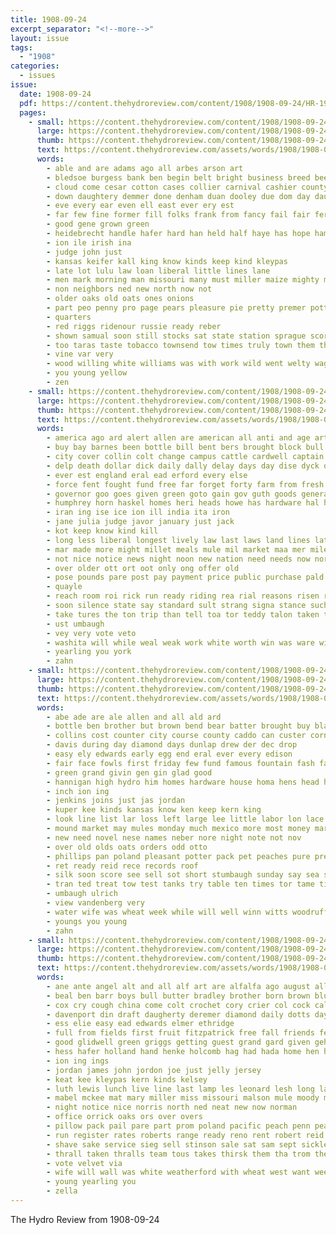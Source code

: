 ```yaml
---
title: 1908-09-24
excerpt_separator: "<!--more-->"
layout: issue
tags:
  - "1908"
categories:
  - issues
issue:
  date: 1908-09-24
  pdf: https://content.thehydroreview.com/content/1908/1908-09-24/HR-1908-09-24.pdf
  pages:
    - small: https://content.thehydroreview.com/content/1908/1908-09-24/small/HR-1908-09-24-01.jpg
      large: https://content.thehydroreview.com/content/1908/1908-09-24/large/HR-1908-09-24-01.jpg
      thumb: https://content.thehydroreview.com/content/1908/1908-09-24/thumbnails/HR-1908-09-24-01.jpg
      text: https://content.thehydroreview.com/assets/words/1908/1908-09-24/HR-1908-09-24-01.txt
      words:
        - able and are adams ago all arbes arson art
        - bledsoe burgess bank ben begin belt bright business breed been brought but bang benefield bolls bros butcher bird black best both beets big boys broom bielby band
        - cloud come cesar cotton cases collier carnival cashier county company credit cora crawford colts came calico corn casey can caddo chara
        - down daughtery demmer done denham duan dooley due dom day daugherty
        - eve every ear even ell east ever ery est
        - far few fine former fill folks frank from fancy fail fair ferguson friday farm fell for fruit farms first front
        - good gene grown green
        - heidebrecht handle hafer hard han held half haye has hope hammer heads had henke hydro hastings hon herd
        - ion ile irish ina
        - judge john just
        - kansas keifer kall king know kinds keep kind kleypas
        - late lot lulu law loan liberal little lines lane
        - men mark morning man missouri many must miller maize mighty mention milo mule moat made more malson much manner mcphearson most music money mcnaught
        - non neighbors ned new north now not
        - older oaks old oats ones onions
        - part peo penny pro page pears pleasure pie pretty premer potter proud peck pack plan people place perfect peppers peer
        - quarters
        - red riggs ridenour russie ready reber
        - shown samual soon still stocks sat state station sprague score see special speltz such small stick say sample smith side shows stuff service states space saunders shape short sweet saturday sharples stock straw share show sues surprise stover set south
        - too taras taste tobacco townsend tow times truly town them thomas tucker the tory take thralls thie than
        - vine var very
        - wood willing white williams was with work wild went welty wage way worth will walls want while wheat
        - you young yellow
        - zen
    - small: https://content.thehydroreview.com/content/1908/1908-09-24/small/HR-1908-09-24-02.jpg
      large: https://content.thehydroreview.com/content/1908/1908-09-24/large/HR-1908-09-24-02.jpg
      thumb: https://content.thehydroreview.com/content/1908/1908-09-24/thumbnails/HR-1908-09-24-02.jpg
      text: https://content.thehydroreview.com/assets/words/1908/1908-09-24/HR-1908-09-24-02.txt
      words:
        - america ago ard alert allen are american all anti and age art amer abe
        - buy bay barnes been bottle bill bent bers brought block bull beat bore beaver bac branch brood bier bailey but bis board bei boast body best
        - city cover collin colt change campus cattle cardwell captain court came choo company call camp comes china clause congress cost col char can course cant college county charles case care cream
        - delp death dollar dick daily dally delay days day dise dyck date dun dent during
        - ever est england eral ead erford every else
        - force fent fought fund free far forget forty farm from fresh fow frost ford fall favor fees fight fed fer for forth fellow famous first friday fam found fulton friends fine
        - governor goo goes given green goto gain gov guth goods general gray grown gan going gist gave good game guthrie gas
        - humphrey horn haskel homes heri heads howe has hardware hal hall heiter hon high homa hay haskell how house hurt horse had hatch hooker hie hanks hydro
        - iran ing ise ice ion ill india ita iron
        - jane julia judge javor january just jack
        - kot keep know kind kill
        - long less liberal longest lively law last laws land lines lately lighten late london lunch let lier lawyer life left les lincoln line lam lapsley lance lilly
        - mar made more might millet meals mule mil market maa mer miles mate men mark mare meats must mor morgan money mille much matter many most man moi
        - not nice notice news night noon new nation need needs now nor norris nota
        - over older ott ort oot only ong offer old
        - pose pounds pare post pay payment price public purchase pald plain por prise present pipe peet people per proper
        - quayle
        - reach room roi rick run ready riding rea rial reasons risen real rates roosevelt rack regular
        - soon silence state say standard sult strang signa stance such sad sale south strong sper ship said short school stock small speech strength shoats states schools special sol sur spring speak supply son scott sufi see silas sori second sit sell sells stan still side stand
        - take tures the ton trip than tell toa tor teddy talon taken thing towns times town torrens team territo tol texas tour tees teen
        - ust umbaugh
        - vey very vote veto
        - washita will while weal weak work white worth win was ware with wagon ward wood weil western way write wil wan weatherford week well words want
        - yearling you york
        - zahn
    - small: https://content.thehydroreview.com/content/1908/1908-09-24/small/HR-1908-09-24-03.jpg
      large: https://content.thehydroreview.com/content/1908/1908-09-24/large/HR-1908-09-24-03.jpg
      thumb: https://content.thehydroreview.com/content/1908/1908-09-24/thumbnails/HR-1908-09-24-03.jpg
      text: https://content.thehydroreview.com/assets/words/1908/1908-09-24/HR-1908-09-24-03.txt
      words:
        - abe ade are ale allen and all ald ard
        - bottle ben brother but brown bend bear batter brought buy black barn bread bird break business been ber bryan bay beal best bollenbach bros brush boyles beat barnes baby
        - collins cost counter city course county caddo can custer corn coats carnival come coup colorado common cream carpenter chas college con cattle curtis cope crawford certain case court cash cant chet
        - davis during day diamond days dunlap drew der dec drop
        - easy ely edwards early egg end eral ever every edison
        - fair face fowls first friday few fund famous fountain fash farm fall fresh flower fine found firm frida from foster farms free for
        - green grand givin gen gin glad good
        - hannigan high hydro him homes hardware house homa hens head hastings her hubert how handle has home hal held
        - inch ion ing
        - jenkins joins just jas jordan
        - kuper kee kinds kansas know ken keep kern king
        - look line list lar loss left large lee little labor lon lace lesperance
        - mound market may mules monday much mexico more most money mares miss many missouri mince made man miles
        - new need novel nese names neber nore night note not nov
        - over old olds oats orders odd otto
        - phillips pan poland pleasant potter pack pet peaches pure prem price por pro pay perl pain person past parra pap people plenty part pies pair per perfect
        - ret ready reid rece records roof
        - silk soon score see sell sot short stumbaugh sunday say sea small south stover stand show sunda sale sieg spring saturday second send silver shuck school sick store sam shall shelton springs such season son sand saw set stock schools sheldon seen
        - tran ted treat tow test tanks try table ten times tor tame ties tea take than top trees thi town taken them tank thurs thomas the
        - umbaugh ulrich
        - view vandenberg very
        - water wife was wheat week while will well winn witts woodruff west weatherford went wish why with words work worth wire wood way winfield wilson
        - youngs you young
        - zahn
    - small: https://content.thehydroreview.com/content/1908/1908-09-24/small/HR-1908-09-24-04.jpg
      large: https://content.thehydroreview.com/content/1908/1908-09-24/large/HR-1908-09-24-04.jpg
      thumb: https://content.thehydroreview.com/content/1908/1908-09-24/thumbnails/HR-1908-09-24-04.jpg
      text: https://content.thehydroreview.com/assets/words/1908/1908-09-24/HR-1908-09-24-04.txt
      words:
        - ane ante angel alt and all alf art are alfalfa ago august allen
        - beal ben barr boys bull butter bradley brother born brown blue but battenberg bin boy black buy birth begin burnett bright business back bixler bandy barber barbara bryan bank bread better best brings buff buyer bare bus bros
        - cox cry cough china come colt crochet cory crier col cock cal cody can chas charles coast cake crayon clark crust calvert collar count cooper curnutt crampton cedar
        - davenport din draft daugherty deremer diamond daily dotts day days davis dos daughtery desire demmer doll dau
        - ess elie easy ead edwards elmer ethridge
        - full from fields first fruit fitzpatrick free fall friends few fetta for fost fair farms farm fred frank fine
        - good glidwell green griggs getting guest grand gard given gehan gies
        - hess hafer holland hand henke holcomb hag had hada home hen hoelscher hughes hopewell haler horse hatfield hydro her harry house has hinton
        - ion ing ings
        - jordan james john jordon joe just jelly jersey
        - keat kee kleypas kern kinds kelsey
        - luth lewis lunch live line last lamp les leonard lesh long lace left land low leslie like light
        - mabel mckee mat mary miller miss missouri malson mule moody mckay male martha marble mullendore manar mills mules minnie made mexico mare man many
        - night notice nice norris north ned neat new now norman
        - office orrick oaks ors over overs
        - pillow pack pail pare part prom poland pacific peach penn peaches peden prem piece pastel parker phillips page painting plants pay pears public pie point patch pickles paper
        - run register rates roberts range ready reno rent robert reid robinson rocks red ray ridenour rey route rollinger roy reber real roman
        - shave sake service sieg sell stinson sale sat sam sept sickles smith sprague see smitz stockton stock sun silver seller scott sick shadow special silk seems sad short sights saturday surgeon school shed santa sow sunday
        - thrall taken thralls team tous takes thirsk them tha trom the
        - vote velvet via
        - wife will wall was white weatherford with wheat west want week well wright went williams way words wood work
        - young yearling you
        - zella
---
```


The Hydro Review from 1908-09-24

<!--more-->

